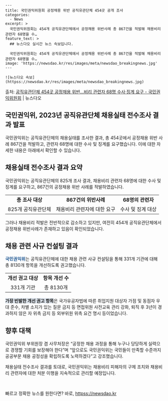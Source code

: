    ---
    title: 국민권익위원회 공정채용 위반 공직유관단체 454곳 공개 조사
    categories:
      - News
    excerpt: >
      국민권익위원회는 454개 공직유관단체에서 공정채용 위반사례 총 867건을 적발해 채용비리 관련자 68명을 수…
    feature_text: >
      ## 뉴스다오 실시간 뉴스 속보입니다.
    
      국민권익위원회는 454개 공직유관단체에서 공정채용 위반사례 총 867건을 적발해 채용비리 관련자 68명을 수…
    image: 'https://newsdao.kr/res/images/meta/newsdao_breakingnews.jpg'
    ---
    
    ![뉴스다오 속보](httpss://newsdao.kr/res/images/meta/newsdao_breakingnews.jpg)

<p>출처: <a href="httpss://newsdao.kr/2746" rel="dofollow">공직유관단체 454곳 공정채용 위반…비리 관련자 68명 수사·징계 요구 - 국민권익위원회</a> | 뉴스다오</p>

<h2>국민권익위, 2023년 공직유관단체 채용실태 전수조사 결과 발표</h2>
<p data-ke-size="size16">국민권익위는 공직유관단체의 채용실태를 조사한 결과, 총 454곳에서 공정채용 위반 사례 867건을 적발하고, 관련자 68명에 대한 수사 및 징계를 요구했습니다. 이에 대한 자세한 내용은 아래에서 확인할 수 있습니다.</p>

<h2 data-ke-size="size26">채용실태 전수조사 결과 요약</h2>
<p>국민권익위는 공직유관단체의 825개 조사 결과, 채용비리 관련자 68명에 대한 수사 및 징계를 요구하고, 867건의 공정채용 위반 사례를 적발하였습니다.</p>
<table>
	<tr>
		<td style="text-align: center; height: 17px;"><b>총 조사 대상</b></td>
		<td style="text-align: center; height: 17px;"><b>867건의 위반사례</b></td>
		<td style="text-align: center; height: 17px;"><b>68명의 관련자</b></td>
	</tr>
	<tr>
		<td style="text-align: center; height: 17px;">825개 공직유관단체</td>
		<td style="text-align: center; height: 17px;">채용비리 관련자에 대한 요구</td>
		<td style="text-align: center; height: 17px;">수사 및 징계 대상</td>
	</tr>
</table>
<p>그러나 채용비리 적발은 전반적으로 감소하고 있지만, 여전히 454개 공직유관단체에서 공정채용 위반사례가 존재하고 있음이 확인되었습니다.</p>

<h2 data-ke-size="size26">채용 관련 사규 컨설팅 결과</h2>
<p><b><span style="color: #1a5490;">국민권익위</span></b>는 공직유관단체에 대한 채용 관련 사규 컨설팅을 통해 331개 기관에 대해 총 8130개 항목을 개선하도록 권고했습니다.</p>
<table>
	<tr>
		<td style="text-align: center; height: 17px;"><b>개선 권고 대상</b></td>
		<td style="text-align: center; height: 17px;"><b>항목 개선 수</b></td>
	</tr>
	<tr>
		<td style="text-align: center; height: 17px;">331개 기관</td>
		<td style="text-align: center; height: 17px;">총 8130개</td>
	</tr>
</table>
<p><b><span style="background-color: #21538527;">가장 빈발한 개선 권고 항목</span></b>은 국가유공자법에 따른 취업지원 대상자 가점 및 동점자 우대 준수, 차별 소지가 있는 질문 금지 등 면접위원 사전교육 관리 강화, 퇴직 후 3년이 경과하지 않은 자 위촉 금지 등 외부위원 위촉 요건 명시 등이었습니다.</p>

<h2 data-ke-size="size26">향후 대책</h2>
<p>국민권익위 부위원장 겸 사무처장은 “공정한 채용 과정을 통해 누구나 당당하게 실력으로 경쟁할 기회를 보장해야 한다”며 “앞으로도 국민권익위는 국민들이 만족할 수준까지 공공부문 채용 공정성을 확립하도록 노력하겠다”고 강조했습니다.</p>
<p>채용실태 전수조사 결과를 토대로, 국민권익위는 채용비리 피해자의 구제 조치와 채용비리 관련자에 대한 처분 이행을 지속적으로 관리할 예정입니다.</p>

<p data-ke-size="size16">&nbsp;</p> 

빠르고 정확한 뉴스를 원한다면? 바로, <a href="httpss://newsdao.kr" rel="dofollow">httpss://newsdao.kr</a>


    